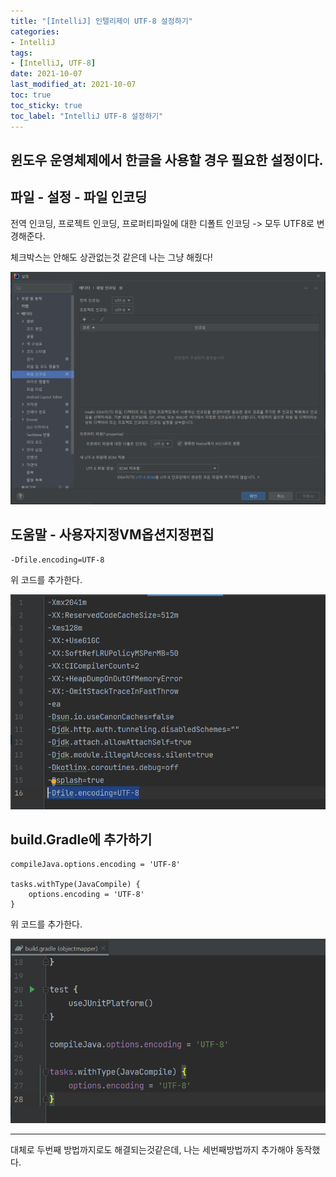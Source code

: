 ```yaml
---
title: "[IntelliJ] 인텔리제이 UTF-8 설정하기"
categories:
- IntelliJ
tags: 
- [IntelliJ, UTF-8]
date: 2021-10-07
last_modified_at: 2021-10-07
toc: true
toc_sticky: true
toc_label: "IntelliJ UTF-8 설정하기"
---
```


## 윈도우 운영체제에서 한글을 사용할 경우 필요한 설정이다.

## 파일 - 설정 - 파일 인코딩

전역 인코딩, 프로젝트 인코딩, 프로퍼티파일에 대한 디폴트 인코딩 -> 모두 UTF8로 변경해준다.

체크박스는 안해도 상관없는것 같은데 나는 그냥 해줬다!

![img](/image/intellij_utf8.PNG)

## 도움말 - 사용자지정VM옵션지정편집

```
-Dfile.encoding=UTF-8
```

위 코드를 추가한다.

![img](/image/intellij_utf8_2.PNG)

## build.Gradle에 추가하기

```
compileJava.options.encoding = 'UTF-8'

tasks.withType(JavaCompile) {
    options.encoding = 'UTF-8'
}
```

위 코드를 추가한다.

![img](/image/intellij_utf8_3.PNG)

* * * 

대체로 두번째 방법까지로도 해결되는것같은데, 나는 세번째방법까지 추가해야 동작했다.